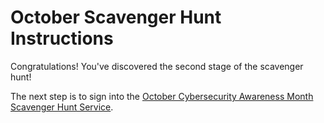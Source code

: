 # October Scavenger Hunt Instructions

Congratulations! You've discovered the second stage of the scavenger hunt!

The next step is to sign into the [October Cybersecurity Awareness Month Scavenger Hunt Service](https://october-security-scavenger-hunt.github.io/october-scavenger-hunt/).



